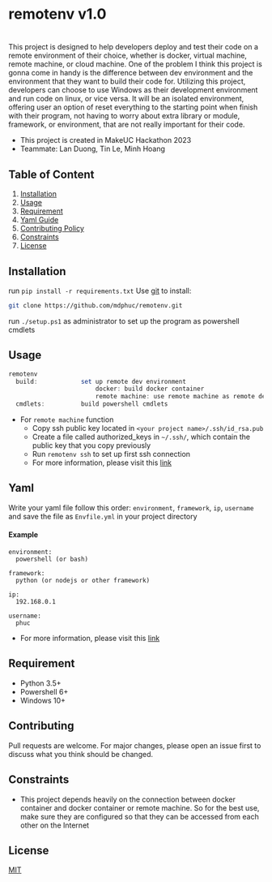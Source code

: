 # remotenv v1.0

#
This project is designed to help developers deploy and test their code on a remote environment of their choice, whether is docker, virtual machine, remote machine, or cloud machine. One of the problem I think this project is gonna come in handy is the difference between dev environment and the environment that they want to build their code for. Utilizing this project, developers can choose to use Windows as their development environment and run code on linux, or vice versa. It will be an isolated environment, offering user an option of reset everything to the starting point when finish with their program, not having to worry about extra library or module, framework, or environment, that are not really important for their code.

- This project is created in MakeUC Hackathon 2023
- Teammate: Lan Duong, Tin Le, Minh Hoang

## Table of Content
1) [Installation](#installation)
2) [Usage](#usage)
3) [Requirement](#requirement)
4) [Yaml Guide](#yaml)
5) [Contributing Policy](#contributing)
6) [Constraints](#constraints)
7) [License](#license)

## Installation
run ```pip install -r requirements.txt```
Use <a href="https://git-scm.com/" target="_blank">git</a> to install:
```bash
git clone https://github.com/mdphuc/remotenv.git
```
run `./setup.ps1` as administrator to set up the program as powershell cmdlets

## Usage
```powershell
remotenv
  build:            set up remote dev environment
                        docker: build docker container
                        remote machine: use remote machine as remote dev environment
  cmdlets:          build powershell cmdlets
```
- For ```remote machine``` function
  - Copy ssh public key located in ```<your project name>/.ssh/id_rsa.pub```
  - Create a file called authorized_keys in ```~/.ssh/```, which contain the public key that you copy previously
  - Run `remotenv ssh` to set up first ssh connection
  - For more information, please visit this <a href="https://www.cyberciti.biz/faq/create-ssh-config-file-on-linux-unix">link</a>

## Yaml
Write your yaml file follow this order: `environment`, `framework`, `ip`, `username` and save the file as `Envfile.yml` in your project directory
#### Example 
```
environment:
  powershell (or bash)

framework:
  python (or nodejs or other framework)

ip:
  192.168.0.1

username:
  phuc
```
- For more information, please visit this <a href="https://www.cloudbees.com/blog/yaml-tutorial-everything-you-need-get-started">link</a>

## Requirement
- Python 3.5+
- Powershell 6+
- Windows 10+

## Contributing
Pull requests are welcome. For major changes, please open an issue first to discuss what you think should be changed.

## Constraints
- This project depends heavily on the connection between docker container and docker container or remote machine. So for the best use, make sure they are configured so that they can be accessed from each other on the Internet

## License
[MIT](https://choosealicense.com/licenses/mit/)
